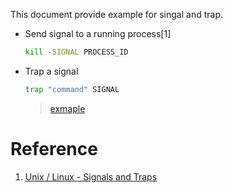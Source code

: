 This document provide example for singal and trap.


- Send signal to a running process[1]

    ``` bash
    kill -SIGNAL PROCESS_ID
    ```

- Trap a signal

    ``` bash
    trap "command" SIGNAL
    ```

    > [exmaple](./trap.sh)



# Reference

1. [Unix / Linux - Signals and Traps](https://www.tutorialspoint.com/unix/unix-signals-traps.htm)
